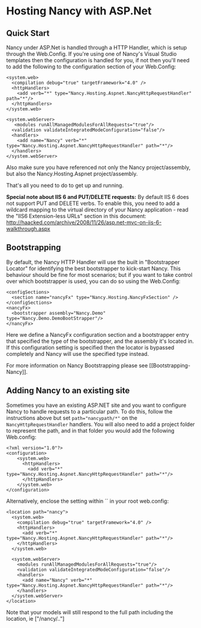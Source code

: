# Hosting Nancy with ASP.Net

## Quick Start

Nancy under ASP.Net is handled through a HTTP Handler, which is setup through the Web.Config. If you're using one of Nancy's Visual Studio templates then the configuration is handled for you, if not then you'll need to add the following to the configuration section of your Web.Config:

    <system.web>
      <compilation debug="true" targetFramework="4.0" />
      <httpHandlers>
        <add verb="*" type="Nancy.Hosting.Aspnet.NancyHttpRequestHandler" path="*"/>
      </httpHandlers>
    </system.web>

    <system.webServer>
       <modules runAllManagedModulesForAllRequests="true"/>
      <validation validateIntegratedModeConfiguration="false"/>
      <handlers>
        <add name="Nancy" verb="*" type="Nancy.Hosting.Aspnet.NancyHttpRequestHandler" path="*"/>
      </handlers>
    </system.webServer>

Also make sure you have referenced not only the Nancy project/assembly, but also the Nancy.Hosting.Aspnet project/assembly.

That's all you need to do to get up and running.

**Special note about IIS 6 and PUT/DELETE requests:** By default IIS 6 does not support PUT and DELETE verbs. To enable this, you need to add a wildcard mapping to the virtual directory of your Nancy application - read the "IIS6 Extension-less URLs" section in this document: http://haacked.com/archive/2008/11/26/asp.net-mvc-on-iis-6-walkthrough.aspx



## Bootstrapping

By default, the Nancy HTTP Handler will use the built in "Bootstrapper Locator" for identifying the best bootstrapper to kick-start Nancy. This behaviour should be fine for most scenarios; but if you want to take control over which bootstrapper is used, you can do so using the Web.Config:

    <configSections>
      <section name="nancyFx" type="Nancy.Hosting.NancyFxSection" />
    </configSections>
    <nancyFx>
      <bootstrapper assembly="Nancy.Demo" type="Nancy.Demo.DemoBootStrapper"/>
    </nancyFx>

Here we define a NancyFx configuration section and a bootstrapper entry that specified the type of the bootstrapper, and the assembly it's located in. If this configuration setting is specified then the locator is bypassed completely and Nancy will use the specified type instead. 

For more information on Nancy Bootstrapping please see [[Bootstrapping-Nancy]].

## Adding Nancy to an existing site

Sometimes you have an existing ASP.NET site and you want to configure Nancy to handle requests to a particular path. To do this, follow the instructions above but set `path="nancypath/*"` on the `NancyHttpRequestHandler` handlers. You will also need to add a project folder to represent the path, and in that folder you would add the following Web.config:

    <?xml version="1.0"?>
    <configuration>
        <system.web>
          <httpHandlers>
            <add verb="*" type="Nancy.Hosting.Aspnet.NancyHttpRequestHandler" path="*"/>
          </httpHandlers>
        </system.web>
    </configuration>

Alternatively, enclose the setting within ´<location>´ in your root web.config:

    <location path="nancy">
      <system.web>
        <compilation debug="true" targetFramework="4.0" />
        <httpHandlers>
          <add verb="*" type="Nancy.Hosting.Aspnet.NancyHttpRequestHandler" path="*"/>
        </httpHandlers>
      </system.web>

      <system.webServer>
        <modules runAllManagedModulesForAllRequests="true"/>
        <validation validateIntegratedModeConfiguration="false"/>
        <handlers>
          <add name="Nancy" verb="*" type="Nancy.Hosting.Aspnet.NancyHttpRequestHandler" path="*"/>
        </handlers>
      </system.webServer>
    </location>

Note that your models will still respond to the full path including the location, ie ["/nancy/.."]
